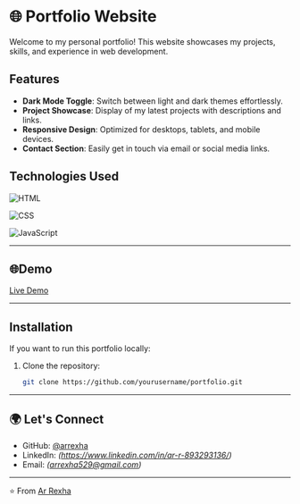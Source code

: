 # 🌐 Portfolio Website


Welcome to my personal portfolio! This website showcases my projects, skills, and experience in web development.  

## Features

- **Dark Mode Toggle**: Switch between light and dark themes effortlessly.
- **Project Showcase**: Display of my latest projects with descriptions and links.
- **Responsive Design**: Optimized for desktops, tablets, and mobile devices.
- **Contact Section**: Easily get in touch via email or social media links.

## Technologies Used

![HTML](https://img.shields.io/badge/-HTML-E34F26?style=flat&logo=html5&logoColor=white)

![CSS](https://img.shields.io/badge/-CSS-1572B6?style=flat&logo=css3&logoColor=white)

![JavaScript](https://img.shields.io/badge/-JavaScript-F7DF1E?style=flat&logo=javascript&logoColor=black)

---

## 🌐Demo
[Live Demo](https://arrexha.netlify.app/)

---

## Installation

If you want to run this portfolio locally:

1. Clone the repository:  
   ```bash
   git clone https://github.com/yourusername/portfolio.git

---
## 🌍 Let's Connect
- GitHub: [@arrexha](https://github.com/arrexha)  
- LinkedIn: *(https://www.linkedin.com/in/ar-r-893293136/)*  
- Email: *(arrexha529@gmail.com)*

---

⭐️ From [Ar Rexha](https://github.com/arrexha)
